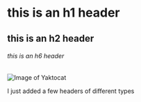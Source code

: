 # this is an h1 header
## this is an h2 header
###### this is an h6 header


![Image of Yaktocat](https://octodex.github.com/images/yaktocat.png)

































I just added a few headers of different types
